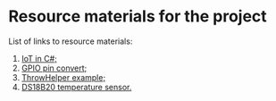 # Resource materials for the project

List of links to resource materials:
1. [IoT in C#;](https://github.com/dotnet/iot)
2. [GPIO pin convert;](https://github.com/davidjalbers/GPIOPinConvert)
3. [ThrowHelper example;](https://github.com/dotnet/runtime/blob/215b39abf947da7a40b0cb137eab4bceb24ad3e3/src/libraries/System.Private.CoreLib/src/System/ThrowHelper.cs)
4. [DS18B20 temperature sensor.](https://www.circuitbasics.com/raspberry-pi-ds18b20-temperature-sensor-tutorial)
